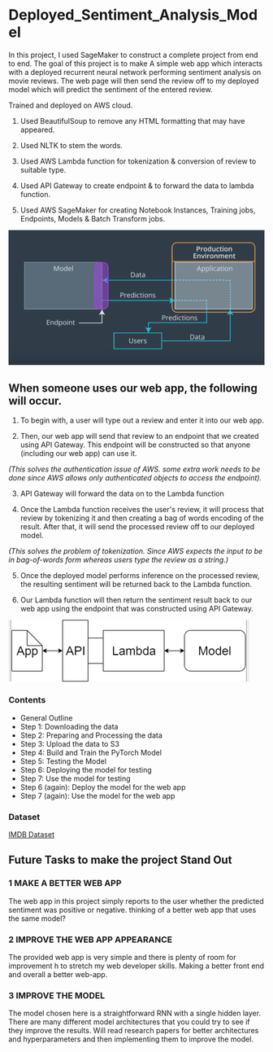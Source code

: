 # Deployed_Sentiment_Analysis_Model

 In this project, I used SageMaker to construct a complete project from end to end. The goal of this project is to make A simple web app which interacts with a deployed recurrent neural network performing sentiment analysis on movie reviews.
 The web page will then send the review off to my deployed model which will predict the sentiment of the entered review.
 
 Trained and deployed on AWS cloud.
 


1. Used BeautifulSoup to remove any HTML formatting that may have appeared.

2. Used NLTK to stem the words.

3. Used AWS Lambda function for tokenization & conversion of review to suitable type.

4. Used API Gateway to create endpoint & to forward the data to lambda function.

5. Used AWS SageMaker for creating Notebook Instances, Training jobs, Endpoints, Models & Batch Transform jobs.


![!Model](model-app-endpoint.png)



## When someone uses our web app, the following will occur.

1. To begin with, a user will type out a review and enter it into our web app.

2. Then, our web app will send that review to an endpoint that we created using API Gateway. This endpoint will be constructed so that anyone (including our web app) can use it.

*(This solves the authentication issue of AWS. some extra work needs to be done since AWS allows only authenticated objects to access the endpoint).*

3. API Gateway will forward the data on to the Lambda function

4. Once the Lambda function receives the user's review, it will process that review by tokenizing it and then creating a bag of words encoding of the result. After that, it will send the processed review off to our deployed model.

*(This solves the problem of tokenization. Since AWS expects the input to be in bag-of-words form whereas users type the review as a string.)*

5. Once the deployed model performs inference on the processed review, the resulting sentiment will be returned back to the Lambda function.

6. Our Lambda function will then return the sentiment result back to our web app using the endpoint that was constructed using API Gateway.


![Web-app](webapp.PNG)


### Contents

- General Outline
- Step 1: Downloading the data
- Step 2: Preparing and Processing the data
- Step 3: Upload the data to S3
- Step 4: Build and Train the PyTorch Model
- Step 5: Testing the Model
- Step 6: Deploying the model for testing
- Step 7: Use the model for testing
- Step 6 (again): Deploy the model for the web app
- Step 7 (again): Use the model for the web app

### Dataset

[IMDB Dataset](https://ai.stanford.edu/~amaas/data/sentiment/)





## Future Tasks to make the project Stand Out

### 1 MAKE A BETTER WEB APP
   The web app in this project simply reports to the user whether the predicted sentiment was positive or negative. thinking of a better web app that uses the same model?

### 2 IMPROVE THE WEB APP APPEARANCE
   The provided web app is very simple and there is plenty of room for improvement h to stretch my web developer skills. Making a better front end and overall a better web-app.

### 3 IMPROVE THE MODEL
   The model chosen here is a straightforward RNN with a single hidden layer. There are many different model architectures that you could try to see if they improve the results. Will read research papers for better architectures and hyperparameters and then implementing them to improve the model.
